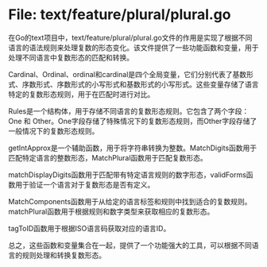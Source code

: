 # File: text/feature/plural/plural.go

在Go的text项目中，text/feature/plural/plural.go文件的作用是实现了根据不同语言的语法规则来处理复数的形态变化。该文件提供了一些功能函数和变量，用于处理不同语言中复数形态的匹配和转换。

Cardinal、Ordinal、ordinal和cardinal是四个全局变量，它们分别代表了基数形式、序数形式、序数形式的小写形式和基数形式的小写形式。这些变量存储了语言特定的复数形态规则，用于在匹配时进行对比。

Rules是一个结构体，用于存储不同语言的复数形态规则。它包含了两个字段：One 和 Other。One字段存储了特殊情况下的复数形态规则，而Other字段存储了一般情况下的复数形态规则。

getIntApprox是一个辅助函数，用于将字符串转换为整数。MatchDigits函数用于匹配特定语言的整数形态，MatchPlural函数用于匹配复数形态。

matchDisplayDigits函数用于匹配带有特定语言规则的数字形态，validForms函数用于验证一个语言对于复数形态是否有定义。

MatchComponents函数用于从给定的语言标签和规则中找到适合的复数规则。matchPlural函数用于根据规则和数字类型来获取相应的复数形态。

tagToID函数用于根据ISO语言码获取对应的语言ID。

总之，这些函数和变量集合在一起，提供了一个功能强大的工具，可以根据不同语言的规则处理和转换复数形态。

